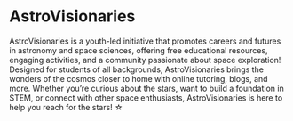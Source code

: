 # AstroVisionaries
AstroVisionaries is a youth-led initiative that promotes careers and futures in astronomy and space sciences, offering free educational resources, engaging activities, and a community passionate about space exploration! Designed for students of all backgrounds, AstroVisionaries brings the wonders of the cosmos closer to home with online tutoring, blogs, and more. Whether you’re curious about the stars, want to build a foundation in STEM, or connect with other space enthusiasts, AstroVisionaries is here to help you reach for the stars! ☆
